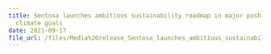 ```yaml
---
title: Sentosa launches ambitious sustainability roadmap in major push towards
  climate goals
date: 2021-09-17
file_url: /files/Media%20release_Sentosa_launches_ambitious_sustainability_roadmap.pdf
---
```

